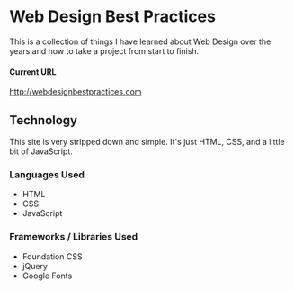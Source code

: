 # Web Design Best Practices
This is a collection of things I have learned about Web Design over the years and how to take a project from start to finish.

#### Current URL
http://webdesignbestpractices.com

## Technology
This site is very stripped down and simple. It's just HTML, CSS, and a little bit of JavaScript. 

### Languages Used
- HTML
- CSS
- JavaScript

### Frameworks / Libraries Used
- Foundation CSS
- jQuery
- Google Fonts
